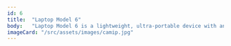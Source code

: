 ```yaml
---
id: 6
title:  "Laptop Model 6"
body:   "Laptop Model 6 is a lightweight, ultra-portable device with an Intel Core i5 processor, 8GB of RAM, and a 256GB SSD. Perfect for everyday tasks like web browsing, document editing, and video streaming, it features a 14-inch Full HD display for clear visuals."
imageCard: "/src/assets/images/camip.jpg"
---
```

